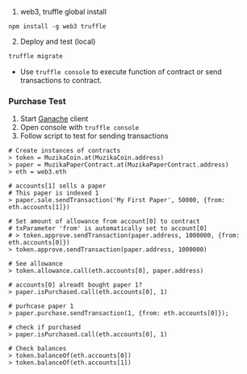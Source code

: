 1. web3, truffle global install
```
npm install -g web3 truffle
```

2. Deploy and test (local)
```bash
truffle migrate
```
  * Use `truffle console` to execute function of contract or send transactions to contract.

### Purchase Test

1. Start [Ganache](http://truffleframework.com/ganache/) client
2. Open console with `truffle console`
3. Follow script to test for sending transactions

```
# Create instances of contracts
> token = MuzikaCoin.at(MuzikaCoin.address)
> paper = MuzikaPaperContract.at(MuzikaPaperContract.address)
> eth = web3.eth

# accounts[1] sells a paper
# This paper is indexed 1
> paper.sale.sendTransaction('My First Paper', 50000, {from: eth.accounts[1]})

# Set amount of allowance from account[0] to contract
# txParameter 'from' is automatically set to account[0]
# > token.approve.sendTransaction(paper.address, 1000000, {from: eth.accounts[0]})
> token.approve.sendTransaction(paper.address, 1000000)

# See allowance
> token.allowance.call(eth.accounts[0], paper.address)

# accounts[0] alreadt bought paper 1?
> paper.isPurchased.call(eth.accounts[0], 1)

# purhcase paper 1
> paper.purchase.sendTransaction(1, {from: eth.accounts[0]});

# check if purchased
> paper.isPurchased.call(eth.accounts[0], 1)

# Check balances
> token.balanceOf(eth.accounts[0])
> token.balanceOf(eth.accounts[1])
```